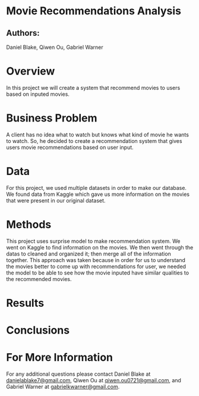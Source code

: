 # Movie Recommendations Analysis

## Authors:
Daniel Blake, Qiwen Ou, Gabriel Warner

# Overview 

In this project we will create a system that recommend movies to users based on inputed movies.

# Business Problem

A client has no idea what to watch but knows what kind of movie he wants to watch. So, he decided to create a recommendation system that gives users movie recommendations based on user input.

# Data

For this project, we used multiple datasets in order to make our database. We found data from Kaggle which gave us more information on the movies that were present in our original dataset.

# Methods

This project uses surprise model to make recommendation system. We went on Kaggle to find information on the movies. We then went through the datas to cleaned and organized it; then merge all of the information together. This approach was taken because in order for us to understand the movies better to come up with recommendations for user, we needed the model to be able to see how the movie inputed have similar qualities to the recommended movies.

# Results


# Conclusions


# For More Information

For any additional questions please contact Daniel Blake at danielablake7@gmail.com, Qiwen Ou at qiwen.ou0721@gmail.com, and Gabriel Warner at gabrielkwarner@gmail.com.
  